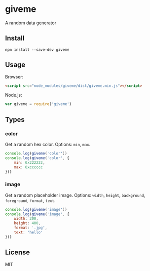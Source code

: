 # giveme
A random data generator

## Install
```shell
npm install --save-dev giveme
```

## Usage
Browser:
```html
<script src="node_modules/giveme/dist/giveme.min.js"></script>
```
Node.js:
```js
var giveme = require('giveme')
```

## Types
### color
Get a random hex color.
Options: `min`, `max`.

```js
console.log(giveme('color'))
console.log(giveme('color', {
	min: 0x222222,
	max: 0xcccccc
}))
```

### image
Get a random placeholder image.
Options: `width`, `height`, `background`, `foreground`, `format`, `text`.

```js
console.log(giveme('image'))
console.log(giveme('image', {
	width: 200,
	height: 400,
	format: '.jpg',
	text: 'hello'
}))
```

## License
MIT